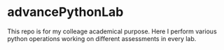# advancePythonLab

This repo is for my colleage academical purpose. Here I perform various python operations working on different assessments in every lab.

